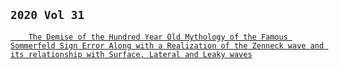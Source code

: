 
## `2020 Vol 31`
[`    The Demise of the Hundred Year Old Mythology of the Famous Sommerfeld Sign Error Along with a Realization of the Zenneck wave and its relationship with Surface, Lateral and Leaky waves`](http://archive.org/details/sarkar-art-2019-vol-31-jul.-aug.-01)
